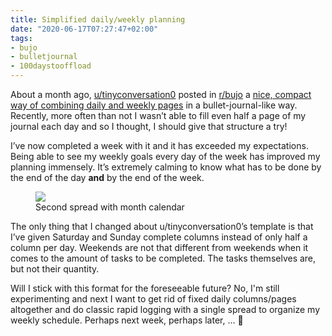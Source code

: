 ```yaml
---
title: Simplified daily/weekly planning
date: "2020-06-17T07:27:47+02:00"
tags:
- bujo
- bulletjournal
- 100daystooffload
---
```


About a month ago, [u/tinyconversation0](https://reddit.com/u/tinyconversation0) posted in [r/bujo](https://reddit.com/r/bujo) a [nice, compact way of combining daily and weekly pages](https://www.reddit.com/r/bujo/comments/g3z8vx/it_took_a_while_to_figure_out_a_weekly_spread/) in a bullet-journal-like way. Recently, more often than not I wasn’t able to fill even half a page of my journal each day and so I thought, I should give that structure a try!

I’ve now completed a week with it and it has exceeded my expectations. Being able to see my weekly goals every day of the week has improved my planning immensely. It’s extremely calming to know what has to be done by the end of the day **and** by the end of the week.
 
<figure><img src="/media/2020/E70BDB6F-F071-42CE-94D1-360558E0B745.jpeg"><figcaption>Second spread with month calendar</figcaption></figure>

The only thing that I changed about u/tinyconversation0’s template is that I’ve given Saturday and Sunday complete columns instead of only half a column per day. Weekends are not that different from weekends when it comes to the amount of tasks to be completed. The tasks themselves are, but not their quantity.

Will I stick with this format for the foreseeable future? No, I'm still experimenting and next I want to get rid of fixed daily columns/pages altogether and do classic rapid logging with a single spread to organize my weekly schedule. Perhaps next week, perhaps later, … 🙂
